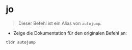 # jo

> Dieser Befehl ist ein Alias von `autojump`.

- Zeige die Dokumentation für den originalen Befehl an:

`tldr autojump`
